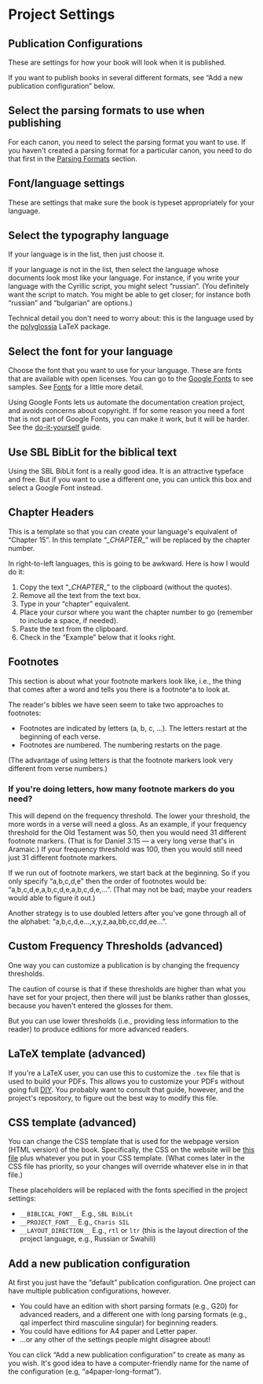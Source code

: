 # Project Settings
## Publication Configurations

These are settings for how your book will look when it is published. 

If you want to publish books in several different formats, see “Add a new publication configuration” below.

## Select the parsing formats to use when publishing
For each canon, you need to select the parsing format you want to use. If you haven't created a parsing format for a particular canon, you need to do that first in the [Parsing Formats](parsing-formats.md) section.

## Font/language settings
These are settings that make sure the book is typeset appropriately for your language.

## Select the typography language
If your language is in the list, then just choose it.

If your language is not in the list, then select the language whose documents look most like your language. For instance, if you write your language with the Cyrillic script, you might select “russian”. (You definitely want the script to match. You might be able to get closer; for instance both “russian” and “bulgarian” are options.)

Technical detail you don't need to worry about: this is the language used by the [polyglossia](https://ctan.org/pkg/polyglossia?lang=en) LaTeX package.

## Select the font for your language
Choose the font that you want to use for your language. These are fonts that are available with open licenses. You can go to the [Google Fonts](https://fonts.google.com/) to see samples. See [Fonts](../fonts.md) for a little more detail.

Using Google Fonts lets us automate the documentation creation project, and avoids concerns about copyright. If for some reason you need a font that is not part of Google Fonts, you can make it work, but it will be harder. See the [do-it-yourself](../DIY.md) guide.

## Use SBL BibLit for the biblical text
Using the SBL BibLit font is a really good idea. It is an attractive typeface and free. But if you want to use a different one, you can untick this box and select a Google Font instead.

## Chapter Headers
This is a template so that you can create your language's equivalent of “Chapter 15”. In this template “\__CHAPTER__” will be replaced by the chapter number.

In right-to-left languages, this is going to be awkward. Here is how I would do it:

1. Copy the text “\__CHAPTER__” to the clipboard (without the quotes).
2. Remove all the text from the text box.
3. Type in your “chapter” equivalent.
4. Place your cursor where you want the chapter number to go (remember to include a space, if needed).
5. Paste the text from the clipboard.
6. Check in the “Example” below that it looks right. 

## Footnotes
This section is about what your footnote markers look like, i.e., the thing that comes after a word and tells you there is a footnote^a to look at.

The reader's bibles we have seen seem to take two approaches to footnotes:
- Footnotes are indicated by letters (a, b, c, ...). The letters restart at the beginning of each verse.
- Footnotes are numbered. The numbering restarts on the page.

(The advantage of using letters is that the footnote markers look very different from verse numbers.)

### If you're doing letters, how many footnote markers do you need?
This will depend on the frequency threshold. The lower your threshold, the more words in a verse will need a gloss. As an example, if your frequency threshold for the Old Testament was 50, then you would need 31 different footnote markers. (That is for Daniel 3:15 — a very long verse that's in Aramaic.) If your frequency threshold was 100, then you would still need just 31 different footnote markers.

If we run out of footnote markers, we start back at the beginning. So if you only specify “a,b,c,d,e” then the order of footnotes would be: “a,b,c,d,e,a,b,c,d,e,a,b,c,d,e,...”. (That may not be bad; maybe your readers would able to figure it out.)

Another strategy is to use doubled letters after you've gone through all of the alphabet: “a,b,c,d,e...,x,y,z,aa,bb,cc,dd,ee...”.

## Custom Frequency Thresholds (advanced)
One way you can customize a publication is by changing the frequency thresholds.

The caution of course is that if these thresholds are higher than what you have set for your project, then there will just be blanks rather than glosses, because you haven't entered the glosses for them.

But you can use lower thresholds (i.e., providing less information to the reader) to produce editions for more advanced readers.

## LaTeX template (advanced)
If you're a LaTeX user, you can use this to customize the `.tex` file that is used to build your PDFs. This allows you to customize your PDFs without going full [DIY](../DIY.md). You probably want to consult that guide, however, and the project's repository, to figure out the best way to modify this file.

## CSS template (advanced)
You can change the CSS template that is used for the webpage version (HTML version) of the book. Specifically, the CSS on the website will be [this file](https://github.com/openreadersbibles/publication-files/blob/main/style.css) plus whatever you put in your CSS template. (What comes later in the CSS file has priority, so your changes will override whatever else in in that file.)

These placeholders will be replaced with the fonts specified in the project settings:

- `__BIBLICAL_FONT__` E.g., `SBL BibLit`
- `__PROJECT_FONT__` E.g., `Charis SIL`
- `__LAYOUT_DIRECTION__` E.g., `rtl` or `ltr` (this is the layout direction of the project language, e.g., Russian or Swahili)

## Add a new publication configuration
At first you just have the “default” publication configuration. One project can have multiple publication configurations, however. 

- You could have an edition with short parsing formats (e.g., G20) for advanced readers, and a different one with long parsing formats (e.g., qal imperfect third masculine singular) for beginning readers.
- You could have editions for A4 paper and Letter paper.
- ...or any other of the settings people might disagree about!

You can click “Add a new publication configuration” to create as many as you wish. It's good idea to have a computer-friendly name for the name of the configuration (e.g, “a4paper-long-format”).

